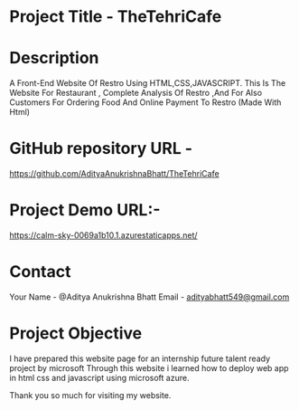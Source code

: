 # Project Title - TheTehriCafe

# Description
A Front-End Website Of Restro Using HTML,CSS,JAVASCRIPT. This Is The Website For Restaurant , Complete Analysis Of Restro ,And For Also Customers For Ordering Food And Online Payment To Restro (Made With Html)

# GitHub repository URL -
https://github.com/AdityaAnukrishnaBhatt/TheTehriCafe

# Project Demo URL:-
https://calm-sky-0069a1b10.1.azurestaticapps.net/

# Contact
Your Name - @Aditya Anukrishna Bhatt
Email - adityabhatt549@gmail.com

# Project Objective
I have prepared this website page for an internship future talent ready project by microsoft Through this website i learned how to deploy web app in  html css and javascript using microsoft azure.

Thank you so much for visiting my website.
